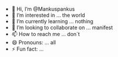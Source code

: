 - 👋 Hi, I’m @Mankuspankus
- 👀 I’m interested in ... the world
- 🌱 I’m currently learning ... nothing
- 💞️ I’m looking to collaborate on ... manifest
- 📫 How to reach me ... don´t
- 😄 Pronouns: ... all
- ⚡ Fun fact: ...

<!---
Manifest-deluxe/Manifest-deluxe is a ✨ special ✨ repository because its `README.md` (this file) appears on your GitHub profile.
You can click the Preview link to take a look at your changes.
--->
